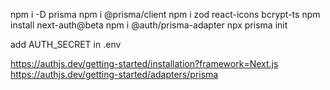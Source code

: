npm i -D prisma
npm i @prisma/client
npm i zod react-icons bcrypt-ts
npm install next-auth@beta
npm i @auth/prisma-adapter
npx prisma init

add AUTH_SECRET in .env

https://authjs.dev/getting-started/installation?framework=Next.js
https://authjs.dev/getting-started/adapters/prisma
